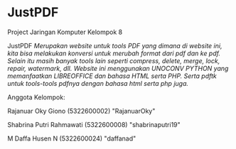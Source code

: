 # JustPDF
Project Jaringan Komputer Kelompok 8

JustPDF
*Merupakan website untuk tools PDF yang dimana di website ini, kita bisa melakukan konversi untuk merubah format dari pdf dan ke pdf. Selain itu masih banyak tools lain seperti compress, delete, merge, lock, repair, watermark, dll.
Website ini menggunakan UNOCONV PYTHON yang memanfaatkan LIBREOFFICE dan bahasa HTML serta PHP.
Serta pdftk untuk tools-tools pdfnya dengan bahasa html serta php juga.*

Anggota Kelompok:

Rajanuar Oky Giono (5322600002) "RajanuarOky"

Shabrina Putri Rahmawati (5322600008) "shabrinaputri19"

M Daffa Husen N (5322600024) "daffanad"

